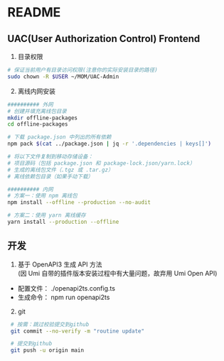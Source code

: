 # README

## UAC(User Authorization Control) Frontend 

1. 目录权限

```bash
# 保证当前用户有目录访问权限(注意你的实际安装目录的路径)
sudo chown -R $USER ~/MOM/UAC-Admin
```

2. 离线内网安装
```bash
########## 外网
# 创建并填充离线包目录
mkdir offline-packages
cd offline-packages

# 下载 package.json 中列出的所有依赖
npm pack $(cat ../package.json | jq -r '.dependencies | keys[]')

# 将以下文件复制到移动存储设备：
# 项目源码（包括 package.json 和 package-lock.json/yarn.lock）
# 生成的离线包文件（.tgz 或 .tar.gz）
# 离线依赖包目录（如果手动下载）

########## 内网
# 方案一：使用 npm 离线包
npm install --offline --production --no-audit

# 方案二：使用 yarn 离线缓存
yarn install --production --offline
```

## 开发

1. 基于 OpenAPI3 生成 API 方法  
   (因 Umi 自带的插件版本安装过程中有大量问题，故弃用 Umi Open API)

- 配置文件： ./openapi2ts.config.ts
- 生成命令： npm run openapi2ts

2. git
```bash
 # 按需：跳过校验提交到github
 git commit --no-verify -m "routine update"

 # 提交到github
 git push -u origin main

```
